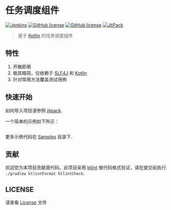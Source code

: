 # 任务调度组件

<a href="https://github.com/OpenEdgn/TaskManager" target="_blank"><img alt="Jenkins" src="https://github.com/OpenEdgn/TaskManager/actions/workflows/build.yml/badge.svg?branch=master&color=green&style=flat-square"/></a>
<a href="https://ktlint.github.io/"><img alt="GitHub license" src="https://img.shields.io/badge/code%20style-%E2%9D%A4-FF4081.svg"></a>
<a href="LICENSE"><img alt="GitHub license" src="https://img.shields.io/github/license/OpenEdgn/TaskManager"></a>
<a href="https://jitpack.io/#OpenEdgn/TaskManager" target="_blank"> <img alt="JitPack" src="https://img.shields.io/jitpack/v/github/OpenEdgn/TaskManager"></a>

> 基于 [Kotlin](https://kotlinlang.org) 的任务调度组件

## 特性

1. 开箱即用
2. 极其精简，仅依赖于 [SLF4J](http://www.slf4j.org/) 和 [Kotlin](https://kotlinlang.org/)
3. 针对常用方法覆盖测试用例

## 快速开始

如何导入项目请参照 [jitpack](https://jitpack.io/#OpenEdgn/TaskManager).

一个简单的示例如下所示：

```kotlin

```

更多示例代码在 [Samples](/task-fifo/src/test/kotlin/samples) 目录下.

## 贡献

欢迎您为本项目贡献源代码。此项目采用 [ktlint](https://ktlint.github.io) 做代码格式验证，请在提交前执行 `./gradlew ktlintFormat ktlintCheck`.

## LICENSE

请查看 [License](./LICENSE) 文件
